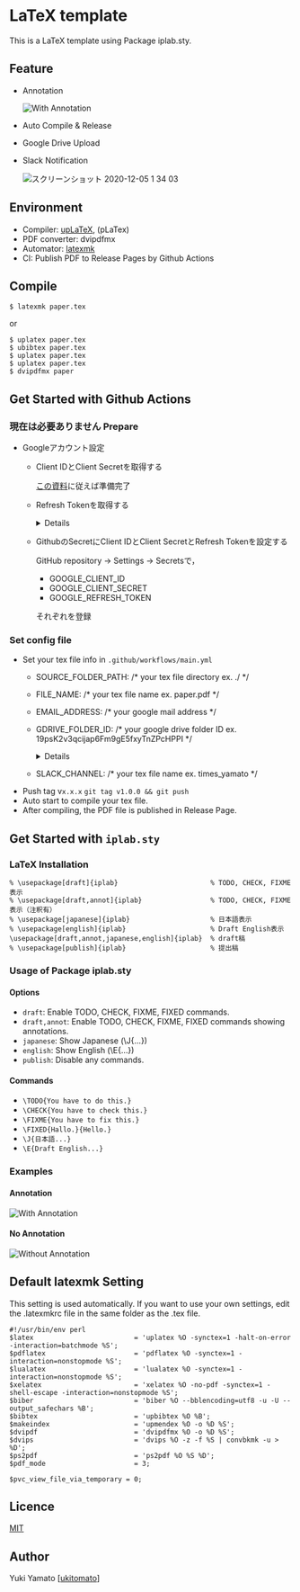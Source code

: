 LaTeX template
====

This is a LaTeX template using Package iplab.sty.

## Feature
- Annotation
  
  ![With Annotation](https://user-images.githubusercontent.com/20383656/75781766-29c33c00-5da1-11ea-998e-b1f61ef9cb5a.png)
- Auto Compile & Release
- Google Drive Upload
- Slack Notification

  ![スクリーンショット 2020-12-05 1 34 03](https://user-images.githubusercontent.com/20383656/101189134-fac45880-3699-11eb-8c49-e734d8d42cb6.png)

## Environment
- Compiler: [upLaTeX](https://texwiki.texjp.org/?upTeX%2CupLaTeX), (pLaTex)
- PDF converter: dvipdfmx
- Automator: [latexmk](https://texwiki.texjp.org/?Latexmk)
- CI: Publish PDF to Release Pages by Github Actions

## Compile
```
$ latexmk paper.tex
```
or
```
$ uplatex paper.tex
$ ubibtex paper.tex
$ uplatex paper.tex
$ uplatex paper.tex
$ dvipdfmx paper
```

## Get Started with Github Actions
### **現在は必要ありません** Prepare
- Googleアカウント設定
  - Client IDとClient Secretを取得する
  
    [この資料](https://qiita.com/satackey/items/34c7fc5bf77bd2f5c633)に従えば準備完了
  - Refresh Tokenを取得する
    <details>

    1. 環境変数を定義
    ```
    $ export CLIENT_ID=/* 先ほど取得したClient ID */
    $ export CLIENT_SECRET=/* 先ほど取得したClient Secret */
    $ export REDIRECT_URI=urn:ietf:wg:oauth:2.0:oob
    $ export SCOPE=https://www.googleapis.com/auth/drive.file
    ```
    2.  認証する
    ```
    $ echo "https://accounts.google.com/o/oauth2/v2/auth?response_type=code&client_id=$CLIENT_ID&redirect_uri=$REDIRECT_URI&scope=$SCOPE&access_type=offline"
    ```
    3. ブラウザに表示されたコードを環境変数に入れる
    ```
    $ export AUTHORIZATION_CODE=/* ブラウザに表示されたコード */
    ```
    4. refresh tokenを取得
    ```
    $ curl \
      --data "code=$AUTHORIZATION_CODE" \
      --data "client_id=$CLIENT_ID" \
      --data "client_secret=$CLIENT_SECRET" \
      --data "redirect_uri=$REDIRECT_URI" \
      --data "grant_type=authorization_code" \
      --data "access_type=offline" \
      https://www.googleapis.com/oauth2/v4/token -s
    ```
    
  - GithubのSecretにClient IDとClient SecretとRefresh Tokenを設定する
    
    GitHub repository → Settings → Secretsで，
    - GOOGLE_CLIENT_ID
    - GOOGLE_CLIENT_SECRET
    - GOOGLE_REFRESH_TOKEN
    
    それぞれを登録


### Set config file
- Set your tex file info in ```.github/workflows/main.yml```
  - SOURCE_FOLDER_PATH: /* your tex file directory ex. ./ */
  - FILE_NAME: /* your tex file name ex. paper.pdf */
  - EMAIL_ADDRESS: /* your google mail address */
  - GDRIVE_FOLDER_ID:  /* your google drive folder ID ex. 19psK2v3qcijap6Fm9gE5fxyTnZPcHPPI */ 
    <details>
    <img width="840" alt="スクリーンショット 2020-12-05 1 28 00" src="https://user-images.githubusercontent.com/20383656/101188661-5a6e3400-3699-11eb-8640-54eed12555d7.png">

  - SLACK_CHANNEL:  /* your tex file name ex. times_yamato */
- Push tag v```x.x.x```
  ```git tag v1.0.0 && git push```
- Auto start to compile your tex file.
- After compiling, the PDF file is published in Release Page.

## Get Started with ```iplab.sty```
### LaTeX Installation
```
% \usepackage[draft]{iplab}                       % TODO, CHECK, FIXME表示
% \usepackage[draft,annot]{iplab}                 % TODO, CHECK, FIXME表示（注釈有）
% \usepackage[japanese]{iplab}                    % 日本語表示
% \usepackage[english]{iplab}                     % Draft English表示
\usepackage[draft,annot,japanese,english]{iplab}  % draft稿
% \usepackage[publish]{iplab}                     % 提出稿
```



### Usage of Package iplab.sty
#### Options
- ```draft```: 
  Enable TODO, CHECK, FIXME, FIXED commands.
- ```draft,annot```: 
  Enable TODO, CHECK, FIXME, FIXED commands showing annotations.
- ```japanese```: 
  Show Japanese (\J{...})
- ```english```: 
  Show English (\E{...})
- ```publish```: 
  Disable any commands.
#### Commands
- ```\TODO{You have to do this.}```
- ```\CHECK{You have to check this.}```
- ```\FIXME{You have to fix this.}```
- ```\FIXED{Hallo.}{Hello.}```
- ```\J{日本語...}```
- ```\E{Draft English...}```
### Examples
#### Annotation
![With Annotation](https://user-images.githubusercontent.com/20383656/75781766-29c33c00-5da1-11ea-998e-b1f61ef9cb5a.png)
#### No Annotation
![Without Annotation](https://user-images.githubusercontent.com/20383656/75782358-267c8000-5da2-11ea-8de6-3fe8993176b4.png)

## Default latexmk Setting
This setting is used automatically.
If you want to use your own settings, edit the .latexmkrc file in the same folder as the .tex file.

```
#!/usr/bin/env perl
$latex                         = 'uplatex %O -synctex=1 -halt-on-error -interaction=batchmode %S';
$pdflatex                      = 'pdflatex %O -synctex=1 -interaction=nonstopmode %S';
$lualatex                      = 'lualatex %O -synctex=1 -interaction=nonstopmode %S';
$xelatex                       = 'xelatex %O -no-pdf -synctex=1 -shell-escape -interaction=nonstopmode %S';
$biber                         = 'biber %O --bblencoding=utf8 -u -U --output_safechars %B';
$bibtex                        = 'upbibtex %O %B';
$makeindex                     = 'upmendex %O -o %D %S';
$dvipdf                        = 'dvipdfmx %O -o %D %S';
$dvips                         = 'dvips %O -z -f %S | convbkmk -u > %D';
$ps2pdf                        = 'ps2pdf %O %S %D';
$pdf_mode                      = 3;

$pvc_view_file_via_temporary = 0;
```

## Licence

[MIT](https://github.com/ukitomato/latex-template/blob/master/LICENSE)

## Author
Yuki Yamato [[ukitomato](https://github.com/ukitomato)]
